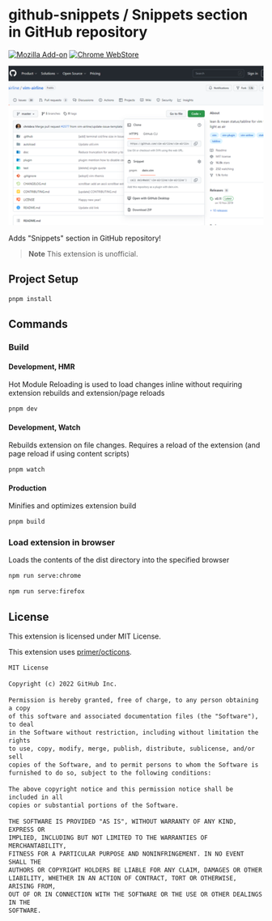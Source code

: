 # github-snippets / Snippets section in GitHub repository
[![Mozilla Add-on](https://img.shields.io/amo/users/github-snippets?logo=firefox&logoColor=fff&label=Firefox)](https://addons.mozilla.org/en/firefox/addon/github-snippets/) [![Chrome WebStore](https://img.shields.io/chrome-web-store/users/clflelhdbiblljdgcmologglkapogmpd?logo=google%20chrome&logoColor=fff&label=Chrome)](https://chrome.google.com/webstore/detail/github-snippets/clflelhdbiblljdgcmologglkapogmpd)  

![screenshot](./screenshot.png)

Adds "Snippets" section in GitHub repository!

> **Note**
> This extension is unofficial.

## Project Setup

```sh
pnpm install
```

## Commands
### Build
#### Development, HMR

Hot Module Reloading is used to load changes inline without requiring extension rebuilds and extension/page reloads
```sh
pnpm dev
```

#### Development, Watch

Rebuilds extension on file changes. Requires a reload of the extension (and page reload if using content scripts)
```sh
pnpm watch
```

#### Production

Minifies and optimizes extension build
```sh
pnpm build
```

### Load extension in browser

Loads the contents of the dist directory into the specified browser
```sh
npm run serve:chrome
```

```sh
npm run serve:firefox
```

## License

This extension is licensed under MIT License.

This extension uses [primer/octicons](https://github.com/primer/octicons).
```
MIT License

Copyright (c) 2022 GitHub Inc.

Permission is hereby granted, free of charge, to any person obtaining a copy
of this software and associated documentation files (the "Software"), to deal
in the Software without restriction, including without limitation the rights
to use, copy, modify, merge, publish, distribute, sublicense, and/or sell
copies of the Software, and to permit persons to whom the Software is
furnished to do so, subject to the following conditions:

The above copyright notice and this permission notice shall be included in all
copies or substantial portions of the Software.

THE SOFTWARE IS PROVIDED "AS IS", WITHOUT WARRANTY OF ANY KIND, EXPRESS OR
IMPLIED, INCLUDING BUT NOT LIMITED TO THE WARRANTIES OF MERCHANTABILITY,
FITNESS FOR A PARTICULAR PURPOSE AND NONINFRINGEMENT. IN NO EVENT SHALL THE
AUTHORS OR COPYRIGHT HOLDERS BE LIABLE FOR ANY CLAIM, DAMAGES OR OTHER
LIABILITY, WHETHER IN AN ACTION OF CONTRACT, TORT OR OTHERWISE, ARISING FROM,
OUT OF OR IN CONNECTION WITH THE SOFTWARE OR THE USE OR OTHER DEALINGS IN THE
SOFTWARE.
```

